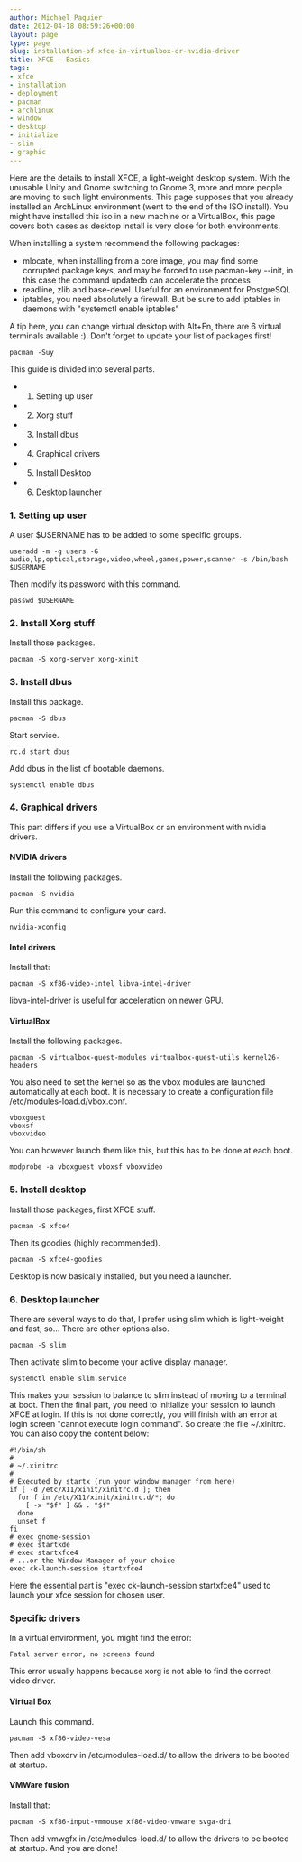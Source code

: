 ```yaml
---
author: Michael Paquier
date: 2012-04-18 08:59:26+00:00
layout: page
type: page
slug: installation-of-xfce-in-virtualbox-or-nvidia-driver
title: XFCE - Basics
tags:
- xfce
- installation
- deployment
- pacman
- archlinux
- window
- desktop
- initialize
- slim
- graphic
---
```


Here are the details to install XFCE, a light-weight desktop system. With the unusable Unity and Gnome switching to Gnome 3, more and more people are moving to such light environments. This page supposes that you already installed an ArchLinux environment (went to the end of the ISO install). You might have installed this iso in a new machine or a VirtualBox, this page covers both cases as desktop install is very close for both environments.

When installing a system recommend the following packages:

  * mlocate, when installing from a core image, you may find some corrupted package keys, and may be forced to use pacman-key --init, in this case the command updatedb can accelerate the process
  * readline, zlib and base-devel. Useful for an environment for PostgreSQL
  * iptables, you need absolutely a firewall. But be sure to add iptables in daemons with "systemctl enable iptables"

A tip here, you can change virtual desktop with Alt+Fn, there are 6 virtual terminals available :). Don't forget to update your list of packages first!

    pacman -Suy

This guide is divided into several parts.

  * 1. Setting up user
  * 2. Xorg stuff
  * 3. Install dbus
  * 4. Graphical drivers
  * 5. Install Desktop
  * 6. Desktop launcher

### 1. Setting up user

A user $USERNAME has to be added to some specific groups.

    useradd -m -g users -G audio,lp,optical,storage,video,wheel,games,power,scanner -s /bin/bash $USERNAME

Then modify its password with this command.

    passwd $USERNAME

### 2. Install Xorg stuff

Install those packages.

    pacman -S xorg-server xorg-xinit

### 3. Install dbus

Install this package.

    pacman -S dbus

Start service.

    rc.d start dbus

Add dbus in the list of bootable daemons.

    systemctl enable dbus

### 4. Graphical drivers

This part differs if you use a VirtualBox or an environment with nvidia drivers.

#### NVIDIA drivers

Install the following packages.

    pacman -S nvidia

Run this command to configure your card.

    nvidia-xconfig

#### Intel drivers

Install that:

    pacman -S xf86-video-intel libva-intel-driver

libva-intel-driver is useful for acceleration on newer GPU.

#### VirtualBox

Install the following packages.

    pacman -S virtualbox-guest-modules virtualbox-guest-utils kernel26-headers

You also need to set the kernel so as the vbox modules are launched automatically at each boot. It is necessary to create a configuration file /etc/modules-load.d/vbox.conf.

    vboxguest
    vboxsf
    vboxvideo

You can however launch them like this, but this has to be done at each boot.

    modprobe -a vboxguest vboxsf vboxvideo

### 5. Install desktop

Install those packages, first XFCE stuff.

    pacman -S xfce4

Then its goodies (highly recommended).

    pacman -S xfce4-goodies

Desktop is now basically installed, but you need a launcher.

### 6. Desktop launcher

There are several ways to do that, I prefer using slim which is light-weight and fast, so... There are other options also.

    pacman -S slim

Then activate slim to become your active display manager.

    systemctl enable slim.service

This makes your session to balance to slim instead of moving to a terminal at boot. Then the final part, you need to initialize your session to launch XFCE at login. If this is not done correctly, you will finish with an error at login screen "cannot execute login command". So create the file ~/.xinitrc. You can also copy the content below:

    #!/bin/sh
    #
    # ~/.xinitrc
    #
    # Executed by startx (run your window manager from here)
    if [ -d /etc/X11/xinit/xinitrc.d ]; then
      for f in /etc/X11/xinit/xinitrc.d/*; do
        [ -x "$f" ] && . "$f"
      done
      unset f
    fi
    # exec gnome-session
    # exec startkde
    # exec startxfce4
    # ...or the Window Manager of your choice
    exec ck-launch-session startxfce4

Here the essential part is "exec ck-launch-session startxfce4" used to launch your xfce session for chosen user.

### Specific drivers

In a virtual environment, you might find the error:

    Fatal server error, no screens found

This error usually happens because xorg is not able to find the correct video driver.

#### Virtual Box

Launch this command.

    pacman -S xf86-video-vesa

Then add vboxdrv in /etc/modules-load.d/ to allow the drivers to be booted at startup.

#### VMWare fusion

Install that:

    pacman -S xf86-input-vmmouse xf86-video-vmware svga-dri

Then add vmwgfx in /etc/modules-load.d/ to allow the drivers to be booted at startup. And you are done!
